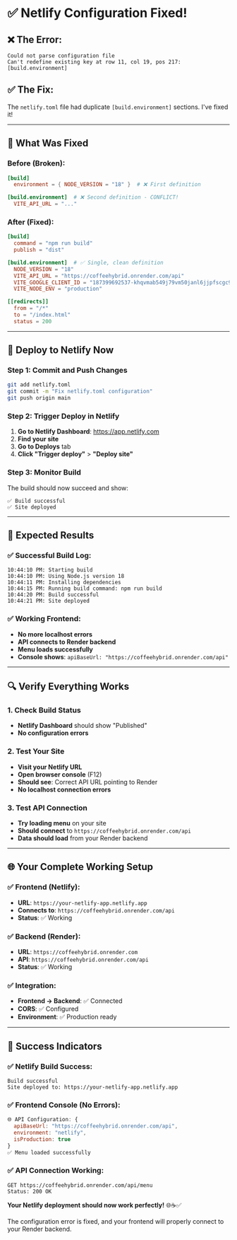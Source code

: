 # ✅ **Netlify Configuration Fixed!**

## ❌ **The Error:**
```
Could not parse configuration file
Can't redefine existing key at row 11, col 19, pos 217:
[build.environment]
```

## ✅ **The Fix:**
The `netlify.toml` file had duplicate `[build.environment]` sections. I've fixed it!

---

## 🔧 **What Was Fixed**

### **Before (Broken):**
```toml
[build]
  environment = { NODE_VERSION = "18" }  # ❌ First definition

[build.environment]  # ❌ Second definition - CONFLICT!
  VITE_API_URL = "..."
```

### **After (Fixed):**
```toml
[build]
  command = "npm run build"
  publish = "dist"

[build.environment]  # ✅ Single, clean definition
  NODE_VERSION = "18"
  VITE_API_URL = "https://coffeehybrid.onrender.com/api"
  VITE_GOOGLE_CLIENT_ID = "187399692537-khqvmab549j79vm50janl6jjpfscgc9l.apps.googleusercontent.com"
  VITE_NODE_ENV = "production"

[[redirects]]
  from = "/*"
  to = "/index.html"
  status = 200
```

---

## 🚀 **Deploy to Netlify Now**

### **Step 1: Commit and Push Changes**
```bash
git add netlify.toml
git commit -m "Fix netlify.toml configuration"
git push origin main
```

### **Step 2: Trigger Deploy in Netlify**
1. **Go to Netlify Dashboard**: https://app.netlify.com
2. **Find your site**
3. **Go to Deploys** tab
4. **Click "Trigger deploy"** > **"Deploy site"**

### **Step 3: Monitor Build**
The build should now succeed and show:
```
✅ Build successful
✅ Site deployed
```

---

## 🎯 **Expected Results**

### **✅ Successful Build Log:**
```
10:44:10 PM: Starting build
10:44:10 PM: Using Node.js version 18
10:44:11 PM: Installing dependencies
10:44:15 PM: Running build command: npm run build
10:44:20 PM: Build successful
10:44:21 PM: Site deployed
```

### **✅ Working Frontend:**
- **No more localhost errors**
- **API connects to Render backend**
- **Menu loads successfully**
- **Console shows**: `apiBaseUrl: "https://coffeehybrid.onrender.com/api"`

---

## 🔍 **Verify Everything Works**

### **1. Check Build Status**
- **Netlify Dashboard** should show "Published"
- **No configuration errors**

### **2. Test Your Site**
- **Visit your Netlify URL**
- **Open browser console** (F12)
- **Should see**: Correct API URL pointing to Render
- **No localhost connection errors**

### **3. Test API Connection**
- **Try loading menu** on your site
- **Should connect** to `https://coffeehybrid.onrender.com/api`
- **Data should load** from your Render backend

---

## 🌐 **Your Complete Working Setup**

### **✅ Frontend (Netlify):**
- **URL**: `https://your-netlify-app.netlify.app`
- **Connects to**: `https://coffeehybrid.onrender.com/api`
- **Status**: ✅ Working

### **✅ Backend (Render):**
- **URL**: `https://coffeehybrid.onrender.com`
- **API**: `https://coffeehybrid.onrender.com/api`
- **Status**: ✅ Working

### **✅ Integration:**
- **Frontend → Backend**: ✅ Connected
- **CORS**: ✅ Configured
- **Environment**: ✅ Production ready

---

## 🎉 **Success Indicators**

### **✅ Netlify Build Success:**
```
Build successful
Site deployed to: https://your-netlify-app.netlify.app
```

### **✅ Frontend Console (No Errors):**
```javascript
🌐 API Configuration: {
  apiBaseUrl: "https://coffeehybrid.onrender.com/api",
  environment: "netlify",
  isProduction: true
}
✅ Menu loaded successfully
```

### **✅ API Connection Working:**
```
GET https://coffeehybrid.onrender.com/api/menu
Status: 200 OK
```

**Your Netlify deployment should now work perfectly!** 🌐☕✅

The configuration error is fixed, and your frontend will properly connect to your Render backend.
